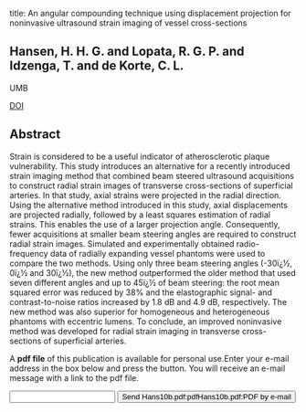 title: An angular compounding technique using displacement projection for noninvasive ultrasound strain imaging of vessel cross-sections

## Hansen, H. H. G. and Lopata, R. G. P. and Idzenga, T. and de Korte, C. L.
UMB

<a href="https://doi.org/10.1016/j.ultrasmedbio.2010.06.008">DOI</a>

## Abstract
Strain is considered to be a useful indicator of atherosclerotic plaque vulnerability. This study introduces an alternative for a recently introduced strain imaging method that combined beam steered ultrasound acquisitions to construct radial strain images of transverse cross-sections of superficial arteries. In that study, axial strains were projected in the radial direction. Using the alternative method introduced in this study, axial displacements are projected radially, followed by a least squares estimation of radial strains. This enables the use of a larger projection angle. Consequently, fewer acquisitions at smaller beam steering angles are required to construct radial strain images. Simulated and experimentally obtained radio-frequency data of radially expanding vessel phantoms were used to compare the two methods. Using only three beam steering angles (-30ï¿½, 0ï¿½ and 30ï¿½), the new method outperformed the older method that used seven different angles and up to 45ï¿½ of beam steering: the root mean squared error was reduced by 38% and the elastographic signal- and contrast-to-noise ratios increased by 1.8 dB and 4.9 dB, respectively. The new method was also superior for homogeneous and heterogeneous phantoms with eccentric lumens. To conclude, an improved noninvasive method was developed for radial strain imaging in transverse cross-sections of superficial arteries.

A <b>pdf file</b> of this publication is available for personal use.Enter your e-mail address in the box below and press the button. You will receive an e-mail message with a link to the pdf file.
<form action="sender.php">  <input type="text" name="email">  <input type="submit" value="Send Hans10b.pdf:pdfHans10b.pdf:PDF by e-mail"></form>